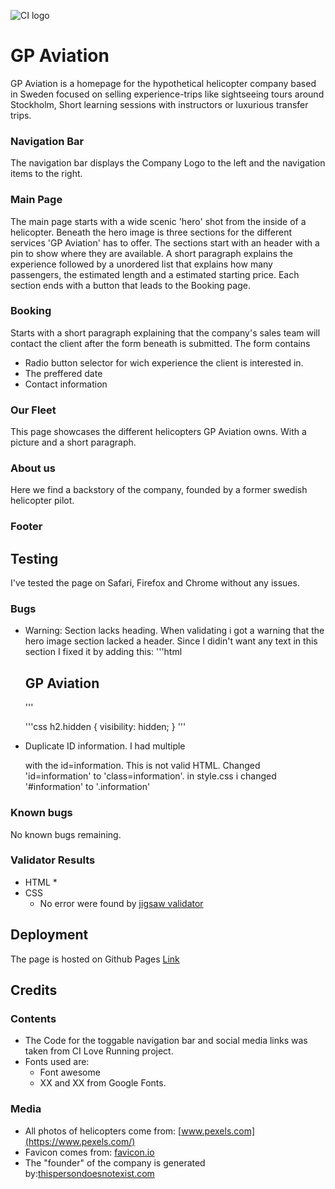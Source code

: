 ![CI logo](https://codeinstitute.s3.amazonaws.com/fullstack/ci_logo_small.png)

# GP Aviation
GP Aviation is a homepage for the hypothetical helicopter company based in Sweden focused on selling experience-trips like
sightseeing tours around Stockholm, Short learning sessions with instructors or luxurious transfer trips.

### Navigation Bar
The navigation bar displays the Company Logo to the left and the navigation items to the right.


### Main Page
The main page starts with a wide scenic 'hero' shot from the inside of a helicopter.
Beneath the hero image is three sections for the different services 'GP Aviation' has to offer.
The sections start with an header with a pin to show where they are available. A short paragraph explains the experience followed by a unordered list that
explains how many passengers, the estimated length and a estimated starting price. Each section ends with a button that leads to the Booking page.

### Booking
Starts with a short paragraph explaining that the company's sales team will contact the client after the form beneath is submitted.
The form contains
* Radio button selector for wich experience the client is interested in.
* The preffered date
* Contact information

### Our Fleet
This page showcases the different helicopters GP Aviation owns. With a picture and a short paragraph.

### About us
Here we find a backstory of the company, founded by a former swedish helicopter pilot.

### Footer



## Testing
I've tested the page on Safari, Firefox and Chrome without any issues.


### Bugs
* Warning: Section lacks heading.
    When validating i got a warning that the hero image section lacked a header.
    Since I didin't want any text in this section I fixed it by adding this:
    '''html
    <section id="hero-image" class="hero-index">
        <h2 class="hidden">GP Aviation</h2>
    </section>
    '''

    '''css
    h2.hidden {
        visibility: hidden;
    }
    '''
* Duplicate ID information.
    I had multiple <div> with the id=information. This is not valid HTML.
    Changed 'id=information' to 'class=information'.
    in style.css i changed '#information' to '.information'
### Known bugs
No known bugs remaining.

### Validator Results
* HTML
    * 
* CSS
    * No error were found by [jigsaw validator](https://jigsaw.w3.org/css-validator/)

## Deployment
The page is hosted on Github Pages
[Link](https://dvudd.github.io/CI_PP1/)

## Credits

### Contents
* The Code for the toggable navigation bar and social media links was taken from CI Love Running project.
* Fonts used are:
    * Font awesome
    * XX and XX from Google Fonts.

### Media
* All photos of helicopters come from: [www.pexels.com](https://www.pexels.com/)
* Favicon comes from: [favicon.io](https://favicon.io)
* The "founder" of the company is generated by:[thispersondoesnotexist.com](https://thispersondoesnotexist.com)